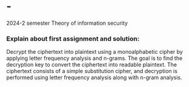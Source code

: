 # -
2024-2 semester Theory of information security 


### Explain about first assignment and solution:
Decrypt the ciphertext into plaintext using a monoalphabetic cipher by applying letter frequency analysis and n-grams. The goal is to find the decryption key to convert the ciphertext into readable plaintext. The ciphertext consists of a simple substitution cipher, and decryption is performed using letter frequency analysis along with n-gram analysis.
